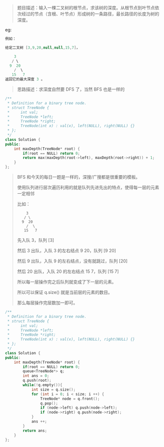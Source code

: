 > 题目描述：输入一棵二叉树的根节点，求该树的深度。从根节点到叶节点依次经过的节点（含根、叶节点）形成树的一条路径，最长路径的长度为树的深度。

eg:

```java
例如：

给定二叉树 [3,9,20,null,null,15,7]，

    3
   / \
  9  20
    /  \
   15   7
返回它的最大深度 3 。
```

> 思路描述：求深度自然要 DFS 了，当然 BFS 也是一样的
>

```C++
/**
 * Definition for a binary tree node.
 * struct TreeNode {
 *     int val;
 *     TreeNode *left;
 *     TreeNode *right;
 *     TreeNode(int x) : val(x), left(NULL), right(NULL) {}
 * };
 */
class Solution {
public:
    int maxDepth(TreeNode* root) {
        if(root == NULL) return 0;
        return max(maxDepth(root->left), maxDepth(root->right)) + 1;
    }
};
```

> BFS 和今天的每日一题是一样的，深搜/广搜都是很重要的模板。
>
> 使用队列进行层次遍历利用的就是队列先进先出的特点，使得每一层的元素一定相邻
>
> 比如：
>
> ```
>     3
>    / \
>   9  20
>     /  \
>    15   7
> ```
>
> 先入队 3，队列 [3]
>
> 然后 3 出队，入队 3 的左右结点  9   20，队列 [9  20]
>
> 然后 9 出队，入队 9 的左右结点，没有就跳过，队列 [20]
>
> 然后 20 出队，入队 20 的左右结点 15  7，队列  [15  7]
>
> 所以每一层操作完之后队列就变成了下一层的元素。
>
> 所以可以保证 q.size() 就是当前层的元素的数目。
>
> 那么每层操作完层数加一即可。

```C++
/**
 * Definition for a binary tree node.
 * struct TreeNode {
 *     int val;
 *     TreeNode *left;
 *     TreeNode *right;
 *     TreeNode(int x) : val(x), left(NULL), right(NULL) {}
 * };
 */
class Solution {
public:
    int maxDepth(TreeNode* root) {
        if(root == NULL) return 0;
        queue<TreeNode*> q;
        int ans = 0;
        q.push(root);
        while(!q.empty()){
            int size = q.size();
            for (int i = 0; i < size; i ++) {
                TreeNode* node = q.front(); 
                q.pop();
                if (node->left) q.push(node->left);
                if (node->right) q.push(node->right);
            }
            ans ++;
        }
        return ans;
    }
};
```

